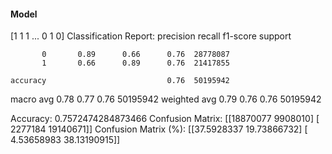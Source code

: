 #### Model
[1 1 1 ... 0 1 0]
Classification Report:
              precision    recall  f1-score   support

           0       0.89      0.66      0.76  28778087
           1       0.66      0.89      0.76  21417855

    accuracy                           0.76  50195942
   macro avg       0.78      0.77      0.76  50195942
weighted avg       0.79      0.76      0.76  50195942

Accuracy: 0.7572474284873466
Confusion Matrix:
[[18870077  9908010]
 [ 2277184 19140671]]
Confusion Matrix (%):
[[37.5928337  19.73866732]
 [ 4.53658983 38.13190915]]
